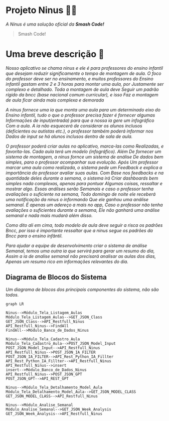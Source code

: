 # Projeto Ninus 🐼📕
_A Ninus é uma solução oficial da **Smash Code!**_
> Smash Code! 

# Uma breve descrição 💬
_Nosso aplicativo se chama ninus e ele é para professores do ensino
infantil que desejam reduzir significamente o tempo de montagem de aula.
O foco do professor deve ser no ensinamento, e muitos professores do
Ensino infantil gastam entre 2 e 3 horas para montar uma aula, por
Justamente ser complexo e detalhado. Toda a montagem de aula deve
Seguir um padrão rígido da bncc (base nacional comum curricular), e isso
Faz a montagem de aula ficar ainda mais complexa e demorada_

_A ninus fornece uma ia que monta uma aula para um determinado eixo do
Ensino infantil, tudo o que o professor precisa fazer é fornecer algumas
Informações de input(entrada) para que a nossa ia gere um infográfico
Com a aula. A ia não esquecerá de considerar os alunos inclusos
(deficientes ou autistas etc.), o professor também poderá informar nos
Dados de input se há alunos inclusos dentro de sala de aula._

_O professor poderá criar aulas no aplicativo, marca-las como
Realizadas, e favorita-las. Cada aula terá um modelo (infográfico). Além
De fornecer um sistema de montagem, a ninus fornce um sistema de análise
De dados bem simples, para o professor acompanhar sua evolução. Após
Um professor marcar uma aula como realizada, o sistema pede um
Feedback e explica a importância do professor avaliar suas aulas. Com
Base nos feedbacks e na quantidade deles durante a semana, o sistema irá
Criar dashboards bem simples nada complexas, apenas para pontuar
Algumas coisas, ressaltar e mostrar algo. Essas análises serão
Semanais e caso o professor tenha avaliações o suficiente na semana,
Todo domingo de noite ele receberá uma notificação da ninus o informando
Que ele ganhou uma análise semanal. É apenas um adereço a mais no app,
Caso o professor não tenha avaliações o suficientes durante a semama,
Ele não ganhará uma análise semanal e nada mais mudará além disso._

_Como dito ali em cima, todo modelo de aula deve seguir a risca os padrões
Bncc, por isso é importante ressaltar que a ninus segue os padrões da
Bncc para o ensino infântil._

_Para ajudar a equipe de desenvolvimento criar o sistema de análise
Semanal, temos uma outra ia que servirá para gerar um resumo do dia,
Assim a ia de analise semanal não precisará analisar as aulas dos dias,
Apenas um resumo rico em informações relevantes do dia._



## Diagrama de Blocos do Sistema
_Um diagrama de blocos dos principais componentes do sistema, não são todos._
```mermaid
graph LR

Ninus-->Módulo_Tela_Listagem_Aulas
Módulo_Tela_Listagem_Aulas-->GET_JSON_Class
GET_JSON_Class-->API_Restfull_Ninus
API_Restfull_Ninus-->FindAll
FindAll-->Módulo_Banco_de_Dados_Ninus

Ninus-->Módulo_Tela_Cadastro_Aula
Módulo_Tela_Cadastro_Aula-->POST_JSON_Model_Input
POST_JSON_Model_Input-->API_Restfull_Ninus
API_Restfull_Ninus-->POST_JSON_IA_FILTER
POST_JSON_IA_FILTER-->API_Rest_Python_IA_Fillter
API_Rest_Python_IA_Fillter-->API_Restfull_Ninus
API_Restfull_Ninus-->insert
insert-->Módulo_Banco_de_Dados_Ninus
API_Restfull_Ninus-->POST_JSON_GPT
POST_JSON_GPT-->API_REST_GPT

Ninus-->Módulo_Tela_Detalhamento_Model_Aula
Módulo_Tela_Detalhamento_Model_Aula-->GET_JSON_MODEL_CLASS
GET_JSON_MODEL_CLASS-->API_Restfull_Ninus

Ninus-->Módulo_Analise_Semanal
Módulo_Analise_Semanal-->GET_JSON_Week_Analysis
GET_JSON_Week_Analysis-->API_Restfull_Ninus
```
